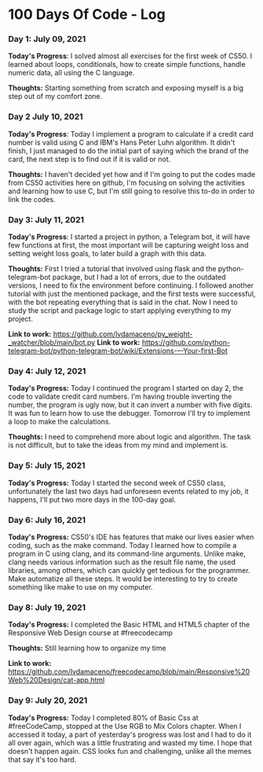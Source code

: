 # 100 Days Of Code - Log

### Day 1: July 09, 2021

**Today's Progress**: I solved almost all exercises for the first week of CS50. I learned about loops, conditionals, how to create simple functions, handle numeric data, all using the C language.

**Thoughts:** Starting something from scratch and exposing myself is a big step out of my comfort zone.

### Day 2 July 10, 2021

**Today's Progress**: Today I implement a program to calculate if a credit card number is valid using C and IBM's Hans Peter Luhn algorithm. It didn't finish, I just managed to do the initial part of saying which the brand of the card, the next step is to find out if it is valid or not.

**Thoughts:** I haven't decided yet how and if I'm going to put the codes made from CS50 activities here on github, I'm focusing on solving the activities and learning how to use C, but I'm still going to resolve this to-do in order to link the codes.

### Day 3: July 11, 2021

**Today's Progress**: I started a project in python, a Telegram bot, it will have few functions at first, the most important will be capturing weight loss and setting weight loss goals, to later build a graph with this data.

**Thoughts:** First I tried a tutorial that involved using flask and the python-telegram-bot package, but I had a lot of errors, due to the outdated versions, I need to fix the environment before continuing. I followed another tutorial with just the mentioned package, and the first tests were successful, with the bot repeating everything that is said in the chat. Now I need to study the script and package logic to start applying everything to my project.

**Link to work:** https://github.com/lvdamaceno/py_weight-_watcher/blob/main/bot.py
**Link to work:** https://github.com/python-telegram-bot/python-telegram-bot/wiki/Extensions-–-Your-first-Bot

### Day 4: July 12, 2021

**Today's Progress:** Today I continued the program I started on day 2, the code to validate credit card numbers. I'm having trouble inverting the number, the program is ugly now, but it can invert a number with five digits. It was fun to learn how to use the debugger. Tomorrow I'll try to implement a loop to make the calculations.

**Thoughts:** I need to comprehend more about logic and algorithm. The task is not difficult, but to take the ideas from my mind and implement is.

### Day 5: July 15, 2021

**Today's Progress:** Today I started the second week of CS50 class, unfortunately the last two days had unforeseen events related to my job, it happens, I'll put two more days in the 100-day goal.

### Day 6: July 16, 2021

**Today's Progress:** 
CS50's IDE has features that make our lives easier when coding, such as the make command. Today I learned how to compile a program in C using clang, and its command-line arguments. Unlike make, clang needs various information such as the result file name, the used libraries, among others, which can quickly get tedious for the programmer. Make automatize all these steps. It would be interesting to try to create something like make to use on my computer.

### Day 8: July 19, 2021

**Today's Progress:** I completed the Basic HTML and HTML5 chapter of the Responsive Web Design course at #freecodecamp

**Thoughts:** Still learning how to organize my time

**Link to work:** https://github.com/lvdamaceno/freecodecamp/blob/main/Responsive%20Web%20Design/cat-app.html

### Day 9: July 20, 2021

**Today's Progress:** Today I completed 80% of Basic Css at #freeCodeCamp, stopped at the Use RGB to Mix Colors chapter. When I accessed it today, a part of yesterday's progress was lost and I had to do it all over again, which was a little frustrating and wasted my time. I hope that doesn't happen again. CSS looks fun and challenging, unlike all the memes that say it's too hard.
